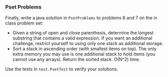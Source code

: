 ### Pset Problems

Finally, write a java solution in `PsetProblems` to problems 6 and 7 on the in class problem set:

* Given a string of open and close parenthesis, determine the longest substring that contains a valid expression. If you want an additional challenge, restrict yourself to using only one stack as additional storage.
* Sort a stack in ascending order (with smallest items on top). The only extra memory you may use is one additional stack to hold items (you cannot use any arrays). Return the sorted stack. O(N^2) time.

Use the tests in `test.PsetTest` to verify your solutions.
